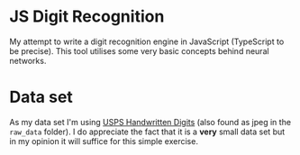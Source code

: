 # JS Digit Recognition

My attempt to write a digit recognition engine in JavaScript (TypeScript to be precise). This tool utilises some very basic concepts behind neural networks.

# Data set

As my data set I'm using [USPS Handwritten Digits](http://www.cs.nyu.edu/~roweis/data/usps_all.mat) (also found as jpeg in the `raw_data` folder). I do appreciate the fact that it is a **very** small data set but in my opinion it will suffice for this simple exercise.